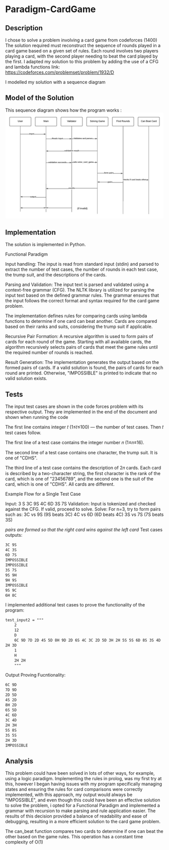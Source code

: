 # Paradigm-CardGame

## Description
I chose to solve a problem involving a card game from codeforces (1400) 
The solution required must  reconstruct the sequence of rounds played in a card game based on a given set of rules. Each round involves two players playing a card, with the second player needing to beat the card played by the first.
I adapted my solution to this problem by adding the use of a CFG and lambda functions
link: https://codeforces.com/problemset/problem/1932/D

I modelled my solution with a sequence diagram

## Model of the Solution
This sequence diagram shows how the program works :
![NFA1](sequence.jpeg)

## Implementation
The solution is implemented in Python.

Functional Paradigm

Input handling: The input is read from standard input (stdin) and parsed to extract the number of test cases, the number of rounds in each test case, the trump suit, and the descriptions of the cards.

Parsing and Validation: The input text is parsed and validated using a context-free grammar (CFG). The NLTK library is utilized for parsing the input text based on the defined grammar rules. The grammar ensures that the input follows the correct format and syntax required for the card game problem.

The implementation defines rules for comparing cards using lambda functions to determine if one card can beat another. Cards are compared based on their ranks and suits, considering the trump suit if applicable.

Recursive Pair Formation: A recursive algorithm is used to form pairs of cards for each round of the game. Starting with all available cards, the algorithm recursively selects pairs of cards that meet the game rules until the required number of rounds is reached.

Result Generation: The implementation generates the output based on the formed pairs of cards. If a valid solution is found, the pairs of cards for each round are printed. Otherwise, "IMPOSSIBLE" is printed to indicate that no valid solution exists.

## Tests

The input test cases are shown in the code forces problem with its respective output. They are implemented in the end of the document and shown when running the code

The first line contains integer 𝑡 (1≤𝑡≤100) — the number of test cases. Then 𝑡 test cases follow.

The first line of a test case contains the integer number 𝑛 (1≤𝑛≤16).

The second line of a test case contains one character, the trump suit. It is one of "CDHS".

The third line of a test case contains the description of 2𝑛 cards. Each card is described by a two-character string, the first character is the rank of the card, which is one of "23456789", and the second one is the suit of the card, which is one of "CDHS". All cards are different.

Example Flow for a Single Test Case

Input: 3 S 3C 9S 4C 6D 3S 7S
Validation: Input is tokenized and checked against the CFG.
If valid, proceed to solve.
Solve:
For n=3, try to form pairs such as:
3C vs 9S (9S beats 3C)
4C vs 6D (6D beats 4C)
3S vs 7S (7S beats 3S)

*pairs are formed so that the right card wins against the left card*
Test cases outputs:
```
3C 9S
4C 3S
6D 7S
IMPOSSIBLE
IMPOSSIBLE
3S 7S
9S 9H
9H 9S
IMPOSSIBLE
9S 9C
6H 8C
```

I implemented additional test cases to prove the functionality of the program:
```
test_input2 = """
    2
    12 
    D
    6C 9D 7D 2D 4S 5D 8H 9D 2D 6S 4C 3C 2D 5D 3H 2H 5S 5S 6D 8S 3S 4D 2H 3D
    1
    H
    2H 2H
    """
```
Output Proving Fucntionality:
```
6C 9D
7D 9D
2D 5D
4S 2D
8H 2D
6S 5D
4C 6D
3C 4D
2H 3H
5S 8S
3S 5S
2H 3D
IMPOSSIBLE
```

## Analysis

This problem could have been solved in lots of other ways, for example, using a logic paradigm. Implementing the rules in prolog, was my first try at this, however I began having issues with my program specifically managing states and ensuring the rules for card comparisons were correctly implemented, with this approach, my output would always be "IMPOSSIBLE", and even though this could have been an effective solution to solve the problem, i opted for a Functional Paradigm and implemented a grammar with recursion to make parsing and rule application easier. The results of this decision provided a balance of readability and ease of debugging, resulting in a more efficient solution to the card game problem.

The can_beat function compares two cards to determine if one can beat the other based on the game rules. This operation has a constant time complexity of O(1)